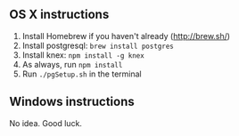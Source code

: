 OS X instructions
------
1. Install Homebrew if you haven't already (http://brew.sh/)
2. Install postgresql: `brew install postgres`
3. Install knex: `npm install -g knex`
4. As always, run `npm install`
5. Run `./pgSetup.sh` in the terminal

Windows instructions
----
No idea. Good luck.